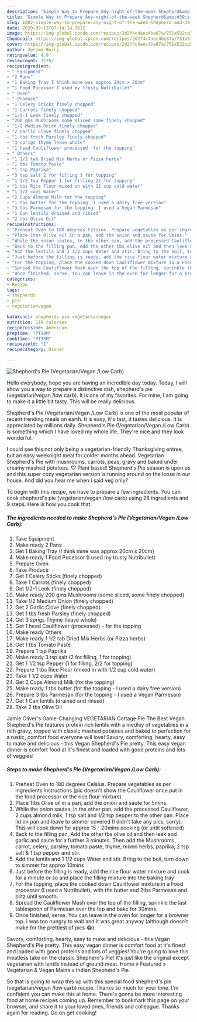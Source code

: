 ```yaml
---
description: "Simple Way to Prepare Any-night-of-the-week Shepherd&amp;#39;s Pie (Vegetarian/Vegan /Low Carb)"
title: "Simple Way to Prepare Any-night-of-the-week Shepherd&amp;#39;s Pie (Vegetarian/Vegan /Low Carb)"
slug: 1482-simple-way-to-prepare-any-night-of-the-week-shepherd-and-39-s-pie-vegetarian-vegan-low-carb
date: 2020-09-13T07:14:14.783Z
image: https://img-global.cpcdn.com/recipes/2d2f4c4aec4be87a/751x532cq70/shepherds-pie-vegetarianvegan-low-carb-recipe-main-photo.jpg
thumbnail: https://img-global.cpcdn.com/recipes/2d2f4c4aec4be87a/751x532cq70/shepherds-pie-vegetarianvegan-low-carb-recipe-main-photo.jpg
cover: https://img-global.cpcdn.com/recipes/2d2f4c4aec4be87a/751x532cq70/shepherds-pie-vegetarianvegan-low-carb-recipe-main-photo.jpg
author: Jerome Berry
ratingvalue: 4.9
reviewcount: 35767
recipeingredient:
- " Equipment"
- "2 Pans"
- "1 Baking Tray I think mine was approx 20cm x 20cm"
- "1 Food Pocessor I used my trusty Nutribullet"
- " Oven"
- " Produce"
- "1 Celery Sticks finely chopped"
- "1 Carrots finely chopped"
- "1/2-1 Leek finely chopped"
- "200 gms Mushrooms some sliced some finely chopped"
- "1/2 Medium Onion finely chopped"
- "2 Garlic Clove finely chopped"
- "1 tbs fresh Parsley finely chopped"
- "3 sprigs Thyme leave whole"
- "1 head Cauliflower processed  for the topping"
- " Others"
- "1 1/2 tab Dried Mix Herbs or Pizza herbs"
- "1 tbs Tomato Paste"
- "1 tsp Paprika"
- "3 tsp salt 2 for filling 1 for topping"
- "1 1/2 tsp Pepper 1 for filling 22 for topping"
- "1 tbs Rice Flour mixed in with 12 cup cold water"
- "1 1/2 cups Water"
- "2 Cups Almond Milk for the topping"
- "1 tbs butter for the topping  I used a dairy free version"
- "3 tbs Parmesan for the topping  I used a Vegan Parmesan"
- "1 Can lentils drained and rinsed"
- "2 tbs Olive Oil"
recipeinstructions:
- "Preheat Oven to 180 degrees Celsius. Prepare vegetables as per ingredients instructions (pic doesn&#39;t show the Cauliflower once put in the food processor or the rice flour mixture)"
- "Place 1tbs Olive oil in a pan, add the onion and saute for 5mins."
- "While the onion sautes, in the other pan, add the processed Cauliflower, 2 cups almond milk, 1 tsp salt and 1/2 tsp pepper to the other pan. Place lid on pan and leave to simmer covered (I didn&#39;t take any pics, sorry). This will cook down for approx 15 - 20mins cooking (or until softened)"
- "Back to the filling pan, Add the other tbs olive oil and then leek and garlic and saute for a further 3 minutes. Then add the Mushrooms, carrot, celery, parsley, tomato paste, thyme, mixed herbs, paprika, 2 tsp salt &amp; 1 tsp pepper and stir."
- "Add the lentils and 1 1/2 cups Water and stir. Bring to the boil, turn down to simmer for approx 10mins"
- "Just before the filling is ready, add the rice flour water mixture and cook for a minute or so and place the filling mixture into the baking tray"
- "For the topping, place the cooked down Cauliflower mixture in a Food processor (I used a Nutribullet), with the butter and 2tbs Parmesan and blitz until smooth."
- "Spread the Cauliflower Mash over the top of the filling, sprinkle the last tablespoon of Parmesan over the top and bake for 30mins."
- "Once finished, serve. You can leave in the oven for longer for a browner top. I was too hungry to wait and it was great anyway (although doesn&#39;t make for the prettiest of pics 😂)"
categories:
- Recipe
tags:
- shepherds
- pie
- vegetarianvegan

katakunci: shepherds pie vegetarianvegan 
nutrition: 119 calories
recipecuisine: American
preptime: "PT10M"
cooktime: "PT35M"
recipeyield: "1"
recipecategory: Dinner

---
```



![Shepherd&#39;s Pie (Vegetarian/Vegan /Low Carb)](https://img-global.cpcdn.com/recipes/2d2f4c4aec4be87a/751x532cq70/shepherds-pie-vegetarianvegan-low-carb-recipe-main-photo.jpg)

Hello everybody, hope you are having an incredible day today. Today, I will show you a way to prepare a distinctive dish, shepherd&#39;s pie (vegetarian/vegan /low carb). It is one of my favorites. For mine, I am going to make it a little bit tasty. This will be really delicious.

Shepherd&#39;s Pie (Vegetarian/Vegan /Low Carb) is one of the most popular of recent trending meals on earth. It is easy, it's fast, it tastes delicious. It is appreciated by millions daily. Shepherd&#39;s Pie (Vegetarian/Vegan /Low Carb) is something which I have loved my whole life. They're nice and they look wonderful.

I could see this not only being a vegetarian-friendly Thanksgiving entree, but an easy weeknight meal for colder months ahead. Vegetarian Shepherd&#39;s Pie with mushrooms, carrots, peas, gravy and baked under creamy mashed potatoes. ♡ Plant based! Shepherd&#39;s Pie season is upon us and this super cozy vegetarian version is running around on the loose in our house. And did you hear me when I said veg only?


To begin with this recipe, we have to prepare a few ingredients. You can cook shepherd&#39;s pie (vegetarian/vegan /low carb) using 28 ingredients and 9 steps. Here is how you cook that.

<!--inarticleads1-->

##### The ingredients needed to make Shepherd&#39;s Pie (Vegetarian/Vegan /Low Carb):

1. Take  Equipment
1. Make ready 2 Pans
1. Get 1 Baking Tray (I think mine was approx 20cm x 20cm)
1. Make ready 1 Food Pocessor (I used my trusty Nutribullet)
1. Prepare  Oven
1. Take  Produce
1. Get 1 Celery Sticks (finely chopped)
1. Take 1 Carrots (finely chopped)
1. Get 1/2-1 Leek (finely chopped)
1. Make ready 200 gms Mushrooms (some sliced, some finely chopped)
1. Take 1/2 Medium Onion (finely chopped)
1. Get 2 Garlic Clove (finely chopped)
1. Get 1 tbs fresh Parsley (finely chopped)
1. Get 3 sprigs Thyme (leave whole)
1. Get 1 head Cauliflower (processed) - for the topping
1. Make ready  Others
1. Make ready 1 1/2 tab Dried Mix Herbs (or Pizza herbs)
1. Get 1 tbs Tomato Paste
1. Prepare 1 tsp Paprika
1. Make ready 3 tsp salt (2 for filling, 1 for topping)
1. Get 1 1/2 tsp Pepper (1 for filling, 2/2 for topping)
1. Prepare 1 tbs Rice Flour (mixed in with 1/2 cup cold water)
1. Take 1 1/2 cups Water
1. Get 2 Cups Almond Milk (for the topping)
1. Make ready 1 tbs butter (for the topping - I used a dairy free version)
1. Prepare 3 tbs Parmesan (for the topping - I used a Vegan Parmesan)
1. Get 1 Can lentils (drained and rinsed)
1. Take 2 tbs Olive Oil


Jamie Oliver&#39;s Game-Changing VEGETARIAN Cottage Pie The Best Vegan Shepherd&#39;s Pie features protein rich lentils with a medley of vegetables in a rich gravy, topped with classic mashed potatoes and baked to perfection for a rustic, comfort food everyone will love! Savory, comforting, hearty, easy to make and delicious - this Vegan Shepherd&#39;s Pie pretty. This easy vegan dinner is comfort food at it&#39;s finest and loaded with good proteins and lots of veggies! 

<!--inarticleads2-->

##### Steps to make Shepherd&#39;s Pie (Vegetarian/Vegan /Low Carb):

1. Preheat Oven to 180 degrees Celsius. Prepare vegetables as per ingredients instructions (pic doesn&#39;t show the Cauliflower once put in the food processor or the rice flour mixture)
1. Place 1tbs Olive oil in a pan, add the onion and saute for 5mins.
1. While the onion sautes, in the other pan, add the processed Cauliflower, 2 cups almond milk, 1 tsp salt and 1/2 tsp pepper to the other pan. Place lid on pan and leave to simmer covered (I didn&#39;t take any pics, sorry). This will cook down for approx 15 - 20mins cooking (or until softened)
1. Back to the filling pan, Add the other tbs olive oil and then leek and garlic and saute for a further 3 minutes. Then add the Mushrooms, carrot, celery, parsley, tomato paste, thyme, mixed herbs, paprika, 2 tsp salt &amp; 1 tsp pepper and stir.
1. Add the lentils and 1 1/2 cups Water and stir. Bring to the boil, turn down to simmer for approx 10mins
1. Just before the filling is ready, add the rice flour water mixture and cook for a minute or so and place the filling mixture into the baking tray
1. For the topping, place the cooked down Cauliflower mixture in a Food processor (I used a Nutribullet), with the butter and 2tbs Parmesan and blitz until smooth.
1. Spread the Cauliflower Mash over the top of the filling, sprinkle the last tablespoon of Parmesan over the top and bake for 30mins.
1. Once finished, serve. You can leave in the oven for longer for a browner top. I was too hungry to wait and it was great anyway (although doesn&#39;t make for the prettiest of pics 😂)


Savory, comforting, hearty, easy to make and delicious - this Vegan Shepherd&#39;s Pie pretty. This easy vegan dinner is comfort food at it&#39;s finest and loaded with good proteins and lots of veggies! You&#39;re going to love this meatless take on the classic Shepherd&#39;s Pie! It&#39;s just like the original except vegetarian with lentils instead of ground meat. Home » Featured » Vegetarian &amp; Vegan Mains » Indian Shepherd&#39;s Pie. 

So that is going to wrap this up with this special food shepherd&#39;s pie (vegetarian/vegan /low carb) recipe. Thanks so much for your time. I'm confident you can make this at home. There's gonna be more interesting food at home recipes coming up. Remember to bookmark this page on your browser, and share it to your loved ones, friends and colleague. Thanks again for reading. Go on get cooking!
